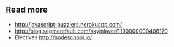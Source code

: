 ## Read more
- http://javascript-puzzlers.herokuapp.com/
- http://blog.segmentfault.com/skyinlayer/1190000000406170
- Electives http://nodeschool.io/
